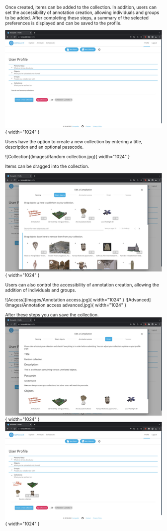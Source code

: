 Once created, items can be added to the collection. In addition, users can set the accessibility of annotation creation, allowing individuals and groups to be added. After completing these steps, a summary of the selected preferences is displayed and can be saved to the profile.

![Choose](Images/Choose.jpg){ width="1024" }

Users have the option to create a new collection by entering a title, description and an optional passcode.

![Collection](Images/Random collection.jpg){ width="1024" }

Items can be dragged into the collection.

![Drag](Images/Drag.jpg){ width="1024" }

Users can also control the accessibility of annotation creation, allowing the addition of individuals and groups.

![Access](Images/Annotation access.jpg){ width="1024" }
![Advanced](Images/Annotation access advanced.jpg){ width="1024" }

After these steps you can save the collection.
![Finish](Images/Finish.jpg){ width="1024" }
![Success](Images/Success.jpg){ width="1024" }

